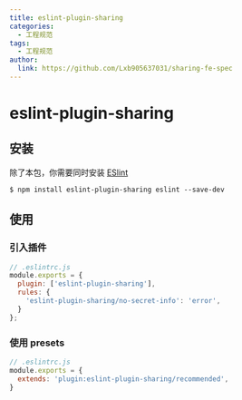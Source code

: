 ```yaml
---
title: eslint-plugin-sharing
categories:
  - 工程规范
tags:
  - 工程规范
author:
  link: https://github.com/Lxb905637031/sharing-fe-spec
---
```


# eslint-plugin-sharing

## 安装

除了本包，你需要同时安装 [ESlint](https://eslint.org/)

```shell
$ npm install eslint-plugin-sharing eslint --save-dev
```

## 使用

### 引入插件

```js
// .eslintrc.js
module.exports = {
  plugin: ['eslint-plugin-sharing'],
  rules: {
    'eslint-plugin-sharing/no-secret-info': 'error',
  }
};
```

### 使用 presets

```js
// .eslintrc.js
module.exports = {
  extends: 'plugin:eslint-plugin-sharing/recommended',
}
```
